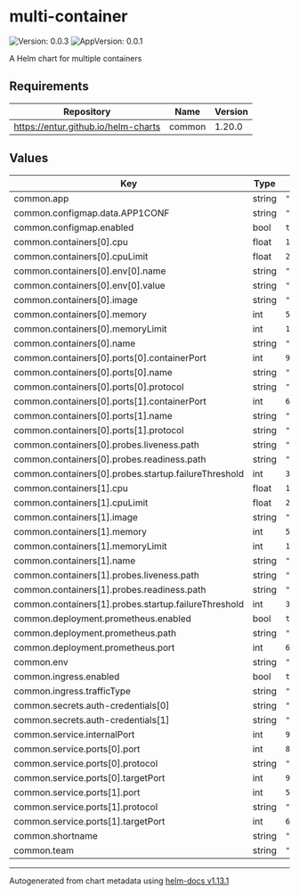 # multi-container

![Version: 0.0.3](https://img.shields.io/badge/Version-0.0.3-informational?style=flat-square) ![AppVersion: 0.0.1](https://img.shields.io/badge/AppVersion-0.0.1-informational?style=flat-square)

A Helm chart for multiple containers

## Requirements

| Repository | Name | Version |
|------------|------|---------|
| https://entur.github.io/helm-charts | common | 1.20.0 |

## Values

| Key | Type | Default | Description |
|-----|------|---------|-------------|
| common.app | string | `"multi-container"` |  |
| common.configmap.data.APP1CONF | string | `"yes"` |  |
| common.configmap.enabled | bool | `true` |  |
| common.containers[0].cpu | float | `1.1` |  |
| common.containers[0].cpuLimit | float | `2` |  |
| common.containers[0].env[0].name | string | `"APP1"` |  |
| common.containers[0].env[0].value | string | `"something"` |  |
| common.containers[0].image | string | `"<+artifacts.primary.image>"` |  |
| common.containers[0].memory | int | `512` |  |
| common.containers[0].memoryLimit | int | `1024` |  |
| common.containers[0].name | string | `"multi"` |  |
| common.containers[0].ports[0].containerPort | int | `9000` |  |
| common.containers[0].ports[0].name | string | `"http"` |  |
| common.containers[0].ports[0].protocol | string | `"TCP"` |  |
| common.containers[0].ports[1].containerPort | int | `6001` |  |
| common.containers[0].ports[1].name | string | `"adm"` |  |
| common.containers[0].ports[1].protocol | string | `"TCP"` |  |
| common.containers[0].probes.liveness.path | string | `"/actuator/health/liveness"` |  |
| common.containers[0].probes.readiness.path | string | `"/actuator/health/readiness"` |  |
| common.containers[0].probes.startup.failureThreshold | int | `300` |  |
| common.containers[1].cpu | float | `1.1` |  |
| common.containers[1].cpuLimit | float | `2` |  |
| common.containers[1].image | string | `"yay"` |  |
| common.containers[1].memory | int | `512` |  |
| common.containers[1].memoryLimit | int | `1024` |  |
| common.containers[1].name | string | `"other"` |  |
| common.containers[1].probes.liveness.path | string | `"/actuator/health/liveness"` |  |
| common.containers[1].probes.readiness.path | string | `"/actuator/health/readiness"` |  |
| common.containers[1].probes.startup.failureThreshold | int | `300` |  |
| common.deployment.prometheus.enabled | bool | `true` |  |
| common.deployment.prometheus.path | string | `"/prom"` |  |
| common.deployment.prometheus.port | int | `666` |  |
| common.env | string | `"dev"` |  |
| common.ingress.enabled | bool | `true` |  |
| common.ingress.trafficType | string | `"public"` |  |
| common.secrets.auth-credentials[0] | string | `"MNG_AUTH0_INT_CLIENT_ID"` |  |
| common.secrets.auth-credentials[1] | string | `"MNG_AUTH0_INT_CLIENT_SECRET"` |  |
| common.service.internalPort | int | `9000` |  |
| common.service.ports[0].port | int | `80` |  |
| common.service.ports[0].protocol | string | `"TCP"` |  |
| common.service.ports[0].targetPort | int | `9000` |  |
| common.service.ports[1].port | int | `5001` |  |
| common.service.ports[1].protocol | string | `"TCP"` |  |
| common.service.ports[1].targetPort | int | `6001` |  |
| common.shortname | string | `"multcont"` |  |
| common.team | string | `"example"` |  |

----------------------------------------------
Autogenerated from chart metadata using [helm-docs v1.13.1](https://github.com/norwoodj/helm-docs/releases/v1.13.1)
